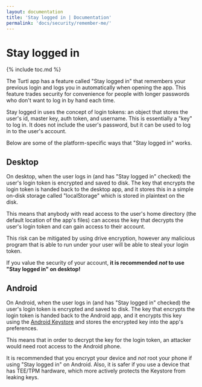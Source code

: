 ```yaml
---
layout: documentation
title: 'Stay logged in | Documentation'
permalink: 'docs/security/remember-me/'
---
```


# Stay logged in
{% include toc.md %}

The Turtl app has a feature called "Stay logged in" that remembers your previous
login and logs you in automatically when opening the app. This feature trades
security for convenience for people with longer passwords who don't want to log
in by hand each time.

Stay logged in uses the concept of login tokens: an object that stores the user's
id, master key, auth token, and username. This is essentially a "key" to log in.
It does not include the user's password, but it can be used to log in to the
user's account.

Below are some of the platform-specific ways that "Stay logged in" works.

## Desktop

On desktop, when the user logs in (and has "Stay logged in" checked) the user's
login token is encrypted and saved to disk. The key that encrypts the login
token is handed back to the desktop app, and it stores this in a simple on-disk
storage called "localStorage" which is stored in plaintext on the disk.

This means that anybody with read access to the user's home directory (the
default location of the app's files) can access the key that decrypts the user's
login token and can gain access to their account.

This risk can be mitigated by using drive encryption, however any malicious
program that is able to run under your user will be able to steal your login
token.

If you value the security of your account, **it is recommended *not* to use
"Stay logged in" on desktop!**

## Android

On Android, when the user logs in (and has "Stay logged in" checked) the user's
login token is encrypted and saved to disk. The key that encrypts the login
token is handed back to the Android app, and it encrypts this key using the
[Android Keystore](https://developer.android.com/training/articles/keystore)
and stores the encrypted key into the app's preferences.

This means that in order to decrypt the key for the login token, an attacker
would need root access to the Android phone.

It is recommended that you encrypt your device and *not* root your phone if
using "Stay logged in" on Android. Also, it is safer if you use a device that
has TEE/TPM hardware, which more actively protects the Keystore from leaking
keys.

